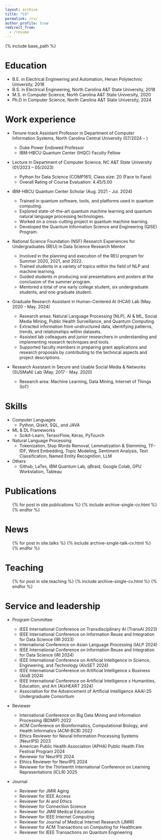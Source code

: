 ```yaml
---
layout: archive
title: "CV"
permalink: /cv/
author_profile: true
redirect_from:
  - /resume
---
```


{% include base_path %}

Education
======
* B.E. in Electrical Engineering and Automation, Henan Polytechnic University, 2018
* B.S. in Electrical Engineering, North Carolina A&T State University, 2018
* M.S. in Computer Science, North Carolina A&T State University, 2020
* Ph.D in Computer Science, North Carolina A&T State University, 2024

Work experience
======
* Tenure-track Assistant Professor in Department of Computer Information Systems, North Carolina Central University (07/2024 – )
  * Duke Power Endowed Professor
  * IBM-HBCU Quantum Center (IHQC) Faculty Fellow
  
* Lecture in Department of Computer Science, NC A&T State University (01/2023 – 05/2023)
  * Python for Data Science (COMP161), Class size: 20 (Face to Face)
  * Overall Rating of Course Evaluation: 4.45/5.00
  
* IBM-HBCU Quantum Center Scholar (Aug. 2021 - Jul. 2024)
  * Trained in quantum software, tools, and platforms used in quantum computing.
  * Explored state-of-the-art quantum machine learning and quantum natural language processing technologies.
  * Worked on a cross-cutting project in quantum machine learning.
  * Developed the Quantum Information Science and Engineering (QISE) Program.

* National Science Foundation (NSF) Research Experiences for Undergraduates (REU) in Data Science Research Mentor 
  * Involved in the planning and execution of the REU program for Summer 2020, 2021, and 2022.
  * Trained students in a variety of topics within the field of NLP and machine learning.
  * Guided students in producing oral presentations and posters at the conclusion of the summer program.
  * Mentored a total of one early college student, six undergraduate students, and one graduate student.
  
* Graduate Research Assistant in Human-Centered AI (HCAI) Lab (May. 2020 - May. 2024)
  * Research areas: Natural Language Processing (NLP), AI & ML, Social Media Mining, Public Health Surveillance, and Quantum Computing.
  * Extracted information from unstructured data, identifying patterns, trends, and relationships within datasets.
  * Assisted lab colleagues and junior researchers in understanding and implementing research techniques and tools.
  * Supported faculty members in preparing grant applications and research proposals by contributing to the technical aspects and project descriptions.

* Research Assistant in Secure and Usable Social Media & Networks (SUSMaN) Lab (May. 2017 - May. 2020)
  * Research area: Machine Learning, Data Mining, Internet of Things (IoT)

  
Skills
======
* Computer Languages 
  * Python, Qiskit, SQL, and JAVA
* ML & DL Frameworks
  * Scikit-Learn, TensorFlow, Keras, PyTourch
* Natural Language Processing
  * Tokenization, Stop Words Removal, Lemmatization & Stemming, TF-IDF, Word Embedding, Topic Modeling, Sentiment Analysis, Text Classification, Named Entity Recognition, LLM
* Others
   * Github, LaTex, IBM Quantum Lab, qBraid, Google Colab, GPU Workstation, Tableau
     
Publications
======
  <ul>{% for post in site.publications %}
    {% include archive-single-cv.html %}
  {% endfor %}</ul>
  
News
======
  <ul>{% for post in site.talks %}
    {% include archive-single-talk-cv.html %}
  {% endfor %}</ul>
  
Teaching
======
  <ul>{% for post in site.teaching %}
    {% include archive-single-cv.html %}
  {% endfor %}</ul>
  
Service and leadership
======
* Program Committee
  * IEEE International Conference on Transdisciplinary AI (TransAI 2023)
  * IEEE International Conference on Information Reuse and Integration for Data Science (IRI 2023)
  * International Conference on Asian Language Processing (IALP 2024)
  * IEEE International Conference on Information Reuse and Integration for Data Science (IRI 2024)
  * IEEE International Conference on Artificial Intelligence in Science, Engineering, and Technology (AIxSET 2024)
  * IEEE International Conference on Artificial Intelligence x Business (AIxB 2024)
  * IEEE International Conference on Artificial Intelligence x Humanities, Education, and Art (AIxHEART 2024)
  * Association for the Advancement of Artificial Intelligence AAAI-25 Undergraduate Consortium
  

* Reviewer
  * International Conference on Big Data Mining and Information Processing (BDMIP) 2022
  * ACM Conference on Bioinformatics, Computational Biology, and Health Informatics (ACM-BCB) 2022
  * Ethics Reviewer for Neural Information Processing Systems (NeurIPS) 2023
  * American Public Health Association (APHA) Public Health Film Festival Program 2024
  * Reviewer for NeurIPS 2024
  * Ethics Reviewer for NeurIPS 2024
  * Reviewer for the Thirteenth International Conference on Learning Representations (ICLR) 2025
  

* Journal
  * Reviewer for JMIR Aging
  * Reviewer for IEEE Access
  * Reviewer for AI and Ethics
  * Reviewer for Connection Science
  * Reviewer for JMIR Medical Education
  * Reviewer for IEEE Internet Computing
  * Reviewer for Journal of Medical Internet Research (JMIR)
  * Reviewer for ACM Transactions on Computing for Healthcare
  * Reviewer for IEEE Transactions on Quantum Engineering
